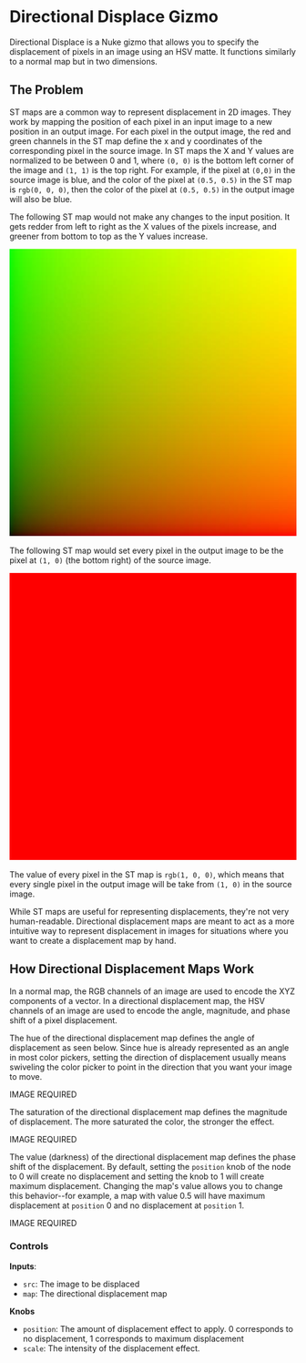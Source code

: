 # Directional Displace Gizmo

Directional Displace is a Nuke gizmo that allows you to specify the displacement of pixels in an image using an HSV matte. It functions similarly to a normal map but in two dimensions.

## The Problem

ST maps are a common way to represent displacement in 2D images. They work by mapping the position of each pixel in an input image to a new position in an output image. For each pixel in the output image, the red and green channels in the ST map define the x and y coordinates of the corresponding pixel in the source image. In ST maps the X and Y values are normalized to be between 0 and 1, where `(0, 0)` is the bottom left corner of the image and `(1, 1)` is the top right. For example, if the pixel at `(0,0)` in the source image is blue, and the color of the pixel at `(0.5, 0.5)` in the ST map is `rgb(0, 0, 0)`, then the color of the pixel at `(0.5, 0.5)` in the output image will also be blue.

The following ST map would not make any changes to the input position. It gets redder from left to right as the X values of the pixels increase, and greener from bottom to top as the Y values increase.

![ST map that applies no transformation](assets/STMAP_BLANK.jpg)

The following ST map would set every pixel in the output image to be the pixel at `(1, 0)` (the bottom right) of the source image.

![alt text](assets/RED.jpg)

The value of every pixel in the ST map is `rgb(1, 0, 0)`, which means that every single pixel in the output image will be take from `(1, 0)` in the source image.

While ST maps are useful for representing displacements, they're not very human-readable. Directional displacement maps are meant to act as a more intuitive way to represent displacement in images for situations where you want to create a displacement map by hand.

## How Directional Displacement Maps Work

In a normal map, the RGB channels of an image are used to encode the XYZ components of a vector. In a directional displacement map, the HSV channels of an image are used to encode the angle, magnitude, and phase shift of a pixel displacement.

The hue of the directional displacement map defines the angle of displacement as seen below. Since hue is already represented as an angle in most color pickers, setting the direction of displacement usually means swiveling the color picker to point in the direction that you want your image to move.

IMAGE REQUIRED

The saturation of the directional displacement map defines the magnitude of displacement. The more saturated the color, the stronger the effect.

IMAGE REQUIRED

The value (darkness) of the directional displacement map defines the phase shift of the displacement. By default, setting the `position` knob of the node to 0 will create no displacement and setting the knob to 1 will create maximum displacement. Changing the map's value allows you to change this behavior--for example, a map with value 0.5 will have maximum displacement at `position` 0 and no displacement at `position` 1.

IMAGE REQUIRED

### Controls
**Inputs**: 
- `src`: The image to be displaced
- `map`: The directional displacement map

**Knobs**
- `position`: The amount of displacement effect to apply. 0 corresponds to no displacement, 1 corresponds to maximum displacement
- `scale`: The intensity of the displacement effect.